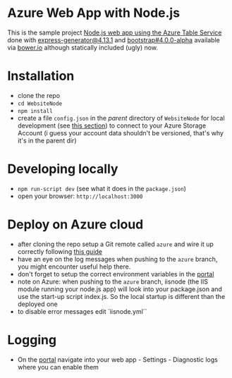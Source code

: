 # Azure Web App with Node.js

This is the sample project [Node.js web app using the Azure Table Service](https://azure.microsoft.com/en-us/documentation/articles/storage-nodejs-use-table-storage-web-site/) done with [express-generator@4.13.1](https://www.npmjs.com/package/express-generator) and [bootstrap#4.0.0-alpha](https://github.com/twbs/bootstrap) available via [bower.io](http://www.bower.io) although statically included (ugly) now.

# Installation

- clone the repo
- ``cd WebsiteNode``
- ``npm install`` 
- create a file ``config.json`` in the *parent* directory of ``WebsiteNode`` for local development (see [this section](https://azure.microsoft.com/en-us/documentation/articles/storage-nodejs-use-table-storage-web-site/#create-a-config-file)) to connect to your Azure Storage Account (i guess your account data shouldn't be versioned, that's why it's in the parent dir)

# Developing locally

- ``npm run-script dev`` (see what it does in the ``package.json``)
- open your browser: ``http://localhost:3000``

# Deploy on Azure cloud

- after cloning the repo setup a Git remote called ``azure`` and wire it up correctly following [this guide](https://azure.microsoft.com/en-us/documentation/articles/storage-nodejs-use-table-storage-web-site/#deploy-your-application-to-azure)
- have an eye on the log messages when pushing to the ``azure`` branch, you might encounter useful help there. 
- don't forget to setup the correct environment variables in the [portal](http://portal.azure.com)
- note on Azure: when pushing to the ``azure`` branch, iisnode (the IIS module running your node.js app) will look into your package.json and use the start-up script index.js. So the local startup is different than the deployed one
- to disable error messages edit `ìisnode.yml``


# Logging

- On the [portal](http://portal.azure.com) navigate into your web app - Settings - Diagnostic logs where you can enable them